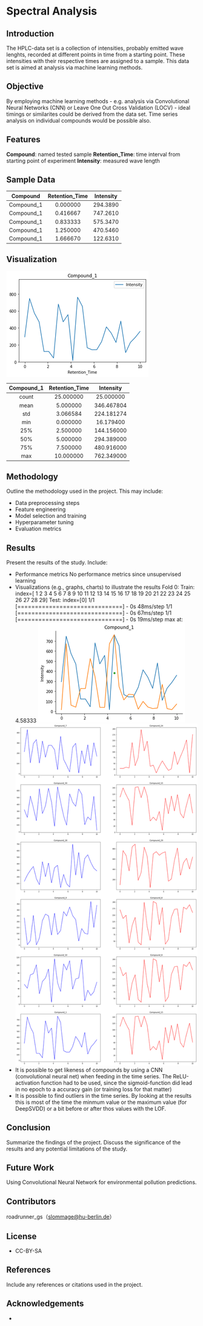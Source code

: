 # Spectral Analysis
## Introduction

The HPLC-data set is a collection of intensities, probably emitted wave lenghts, recorded at different points in time from a starting point. These intensities with their respective times are assigned to a sample. This data set is aimed at analysis via machine learning methods.

## Objective

By employing machine learning methods - e.g. analysis via Convolutional Neural Networks (CNN) or Leave One Out Cross Validation (LOCV) - ideal timings or similarites could be derived from the data set. Time series analysis on individual compounds would be possible also.

## Features

**Compound**: named tested sample
**Retention_Time**: time interval from starting point of experiment
**Intensity**: measured wave length

## Sample Data

| Compound | Retention_Time | Intensity |
| :--: | :-------------: | :--: |
| Compound_1 |	0.000000	| 294.3890 |
| Compound_1	| 0.416667	| 747.2610 |
| Compound_1 |	0.833333 |	575.3470 |
| Compound_1	| 1.250000	| 470.5460 |
| Compound_1	| 1.666670	| 122.6310 |

## Visualization

![Compound 01](compound_01.png)

| Compound_1 | Retention_Time |	Intensity |
| :--: | :-------------: | :--: |
| count |	25.000000 |	25.000000 |
| mean	| 5.000000	| 346.467804 |
| std	| 3.066584	| 224.181274 |
| min	| 0.000000	| 16.179400 |
| 25%	| 2.500000	| 144.156000 |
| 50%	| 5.000000	| 294.389000 |
| 75%	| 7.500000	| 480.916000 |
| max	| 10.000000	| 762.349000 |

## Methodology

Outline the methodology used in the project. This may include:
- Data preprocessing steps
- Feature engineering
- Model selection and training
- Hyperparameter tuning
- Evaluation metrics

## Results
Present the results of the study. Include:
- Performance metrics
    No performance metrics since unsupervised learning
- Visualizations (e.g., graphs, charts) to illustrate the results
  Fold 0:
  Train: index=[ 1  2  3  4  5  6  7  8  9 10 11 12 13 14 15 16 17 18 19 20 21 22 23 24 25 26 27 28 29]
  Test:  index=[0]
1/1 [==============================] - 0s 48ms/step
1/1 [==============================] - 0s 67ms/step
1/1 [==============================] - 0s 19ms/step
max at: 4.58333
![Compound 01-outlier](spectral_outliers.png)
![Compound-likeness](compound_likeness.png)
- It is possible to get likeness of compounds by using a CNN (convolutional neural net) when feeding in the time series.
The ReLU-activation function had to be used, since the sigmoid-function did lead in no epoch to a accuracy gain (or training loss for that matter)
- It is possible to find outliers in the time series. By looking at the results this is most of the time the minmum value or the maximum value (for DeepSVDD) or a bit before or after thos values with the LOF.

## Conclusion
Summarize the findings of the project. Discuss the significance of the results and any potential limitations of the study.

## Future Work
Using Convolutional Neural Network for environmental pollution predictions.

## Contributors
roadrunner_gs（slommage@hu-berlin.de）

## License
- CC-BY-SA

## References
Include any references or citations used in the project.

## Acknowledgements
-
